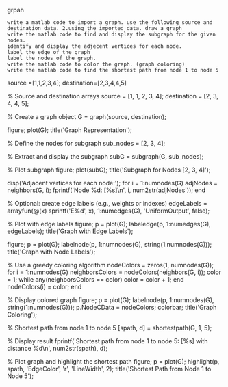 grpah

    write a matlab code to import a graph. use the following source and destination data. 2.using the imported data. draw a graph
    write the matlab code to find and display the subgraph for the given nodes.
    identify and display the adjecent vertices for each node.
    label the edge of the graph
    label the nodes of the graph.
    write the matlab code to color the graph. (graph coloring)
    write the matlab code to find the shortest path from node 1 to node 5

source =[1,1,2,3,4]; destination=[2,3,4,4,5]

% Source and destination arrays source = [1, 1, 2, 3, 4]; destination = [2, 3, 4, 4, 5];

% Create a graph object G = graph(source, destination);

figure; plot(G); title('Graph Representation');

% Define the nodes for subgraph sub_nodes = [2, 3, 4];

% Extract and display the subgraph subG = subgraph(G, sub_nodes);

% Plot subgraph figure; plot(subG); title('Subgraph for Nodes [2, 3, 4]');

disp('Adjacent vertices for each node:'); for i = 1:numnodes(G) adjNodes = neighbors(G, i); fprintf('Node %d: [%s]\n', i, num2str(adjNodes')); end

% Optional: create edge labels (e.g., weights or indexes) edgeLabels = arrayfun(@(x) sprintf('E%d', x), 1:numedges(G), 'UniformOutput', false);

% Plot with edge labels figure; p = plot(G); labeledge(p, 1:numedges(G), edgeLabels); title('Graph with Edge Labels');

figure; p = plot(G); labelnode(p, 1:numnodes(G), string(1:numnodes(G))); title('Graph with Node Labels');

% Use a greedy coloring algorithm nodeColors = zeros(1, numnodes(G)); for i = 1:numnodes(G) neighborsColors = nodeColors(neighbors(G, i)); color = 1; while any(neighborsColors == color) color = color + 1; end nodeColors(i) = color; end

% Display colored graph figure; p = plot(G); labelnode(p, 1:numnodes(G), string(1:numnodes(G))); p.NodeCData = nodeColors; colorbar; title('Graph Coloring');

% Shortest path from node 1 to node 5 [spath, d] = shortestpath(G, 1, 5);

% Display result fprintf('Shortest path from node 1 to node 5: [%s] with distance %d\n', num2str(spath), d);

% Plot graph and highlight the shortest path figure; p = plot(G); highlight(p, spath, 'EdgeColor', 'r', 'LineWidth', 2); title('Shortest Path from Node 1 to Node 5');

